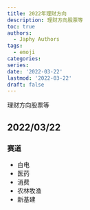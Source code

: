 ```yaml
---
title: 2022年理财方向
description: 理财方向股票等
toc: true
authors:
  - Japhy Authors
tags:
  - emoji
categories:
series:
date: '2022-03-22'
lastmod: '2022-03-22'
draft: false
---
```


理财方向股票等
<!--more-->

## 2022/03/22

### 赛道
- 白电
- 医药
- 消费
- 农林牧渔
- 新基建

